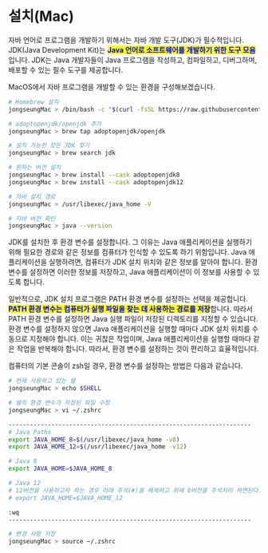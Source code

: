 # 설치(Mac)

자바 언어로 프로그램을 개발하기 위해서는 자바 개발 도구(JDK)가 필수적입니다. JDK(Java Development Kit)는 <mark style="color:blue;">**Java 언어로 소프트웨어를 개발하기 위한 도구 모음**</mark>입니다. JDK는 Java 개발자들이 Java 프로그램을 작성하고, 컴파일하고, 디버그하며, 배포할 수 있는 필수 도구를 제공합니다.





&#x20;MacOS에서 자바 프로그램을 개발할 수 있는 환경을 구성해보겠습니다.&#x20;

```sh
# Homebrew 설치
jongseungMac > /bin/bash -c "$(curl -fsSL https://raw.githubusercontent.com/Homebrew/install/HEAD/install.sh)"

# adoptopenjdk/openjdk 추가
jongseungMac > brew tap adoptopenjdk/openjdk

# 설치 가능한 모든 JDK 찾기
jongseungMac > brew search jdk

# 원하는 버전 설치
jongseungMac > brew install --cask adoptopenjdk8
jongseungMac > brew install --cask adoptopenjdk12

# 자바 설치 경로
jongseungMac > /usr/libexec/java_home -V

# 자바 버전 확인
jongseungMac > java --version
```





JDK를 설치한 후 환경 변수를 설정합니다. 그 이유는 Java 애플리케이션을 실행하기 위해 필요한 경로와 같은 정보를 컴퓨터가 인식할 수 있도록 하기 위함입니다. Java 애플리케이션을 실행하려면, 컴퓨터가 JDK 설치 위치와 같은 정보를 알아야 합니다. 환경 변수를 설정하면 이러한 정보를 저장하고, Java 애플리케이션이 이 정보를 사용할 수 있도록 합니다.



일반적으로, JDK 설치 프로그램은 PATH 환경 변수를 설정하는 선택을 제공합니다. <mark style="color:blue;">**PATH 환경 변수는 컴퓨터가 실행 파일을 찾는 데 사용하는 경로를 저장**</mark>합니다. 따라서 PATH 환경 변수를 설정하면 Java 실행 파일이 저장된 디렉토리를 지정할 수 있습니다. 환경 변수를 설정하지 않으면 Java 애플리케이션을 실행할 때마다 JDK 설치 위치를 수동으로 지정해야 합니다. 이는 귀찮은 작업이며, Java 애플리케이션을 실행할 때마다 같은 작업을 반복해야 합니다. 따라서, 환경 변수를 설정하는 것이 편리하고 효율적입니다.





컴퓨터의 기본 콘솔이 zsh일 경우, 환경 변수를 설정하는 방법은 다음과 같습니다.

```sh
# 현재 사용하고 있는 쉘
jongseungMac > echo $SHELL

# 쉘의 환경 변수가 저장된 파일 수정
jongseungMac > vi ~/.zshrc

--------------------------------------------------------------------
# Java Paths
export JAVA_HOME_8=$(/usr/libexec/java_home -v8)
export JAVA_HOME_12=$(/usr/libexec/java_home -v12)

# Java 8
export JAVA_HOME=$JAVA_HOME_8

# Java 12
# 12버전을 사용하고자 하는 경우 아래 주석(#)을 해제하고 위에 8버전을 주석처리 하면된다.
# export JAVA_HOME=$JAVA_HOME_12

:wq
--------------------------------------------------------------------

# 변경 사항 저장
jongseungMac > source ~/.zshrc
```

